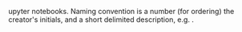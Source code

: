 upyter notebooks. Naming convention is a number (for ordering) the creator's initials, and a short  delimited description, e.g.
.
